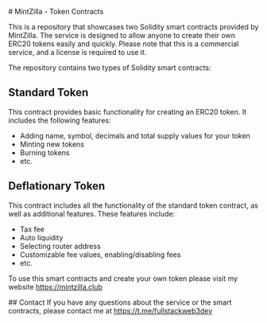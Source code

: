 # MintZilla - Token Contracts

This is a repository that showcases two Solidity smart contracts provided by MintZilla. The service is designed to allow anyone to create their own ERC20 tokens easily and quickly. Please note that this is a commercial service, and a license is required to use it.

The repository contains two types of Solidity smart contracts:

## Standard Token

This contract provides basic functionality for creating an ERC20 token. It includes the following features:

- Adding name, symbol, decimals and total supply values for your token
- Minting new tokens
- Burning tokens
- etc.

## Deflationary Token

This contract includes all the functionality of the standard token contract, as well as additional features. These features include:

- Tax fee
- Auto liquidity
- Selecting router address
- Customizable fee values, enabling/disabling fees
- etc.

To use this smart contracts and create your own token please visit my website https://mintzilla.club

## Contact
If you have any questions about the service or the smart contracts, please contact me at https://t.me/fullstackweb3dev
